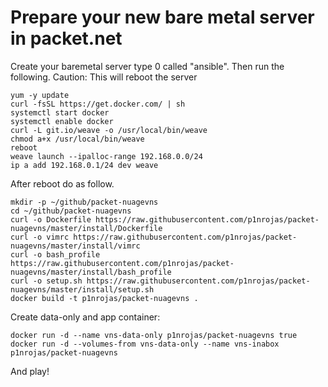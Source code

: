 # Prepare your new bare metal server in packet.net

Create your baremetal server type 0 called "ansible".
Then run the following.
Caution: This will reboot the server

```
yum -y update
curl -fsSL https://get.docker.com/ | sh
systemctl start docker
systemctl enable docker
curl -L git.io/weave -o /usr/local/bin/weave
chmod a+x /usr/local/bin/weave
reboot
weave launch --ipalloc-range 192.168.0.0/24
ip a add 192.168.0.1/24 dev weave
```

After reboot do as follow. 

```
mkdir -p ~/github/packet-nuagevns
cd ~/github/packet-nuagevns
curl -o Dockerfile https://raw.githubusercontent.com/p1nrojas/packet-nuagevns/master/install/Dockerfile
curl -o vimrc https://raw.githubusercontent.com/p1nrojas/packet-nuagevns/master/install/vimrc
curl -o bash_profile https://raw.githubusercontent.com/p1nrojas/packet-nuagevns/master/install/bash_profile
curl -o setup.sh https://raw.githubusercontent.com/p1nrojas/packet-nuagevns/master/install/setup.sh
docker build -t p1nrojas/packet-nuagevns .
```

Create data-only and app container:

```
docker run -d --name vns-data-only p1nrojas/packet-nuagevns true
docker run -d --volumes-from vns-data-only --name vns-inabox p1nrojas/packet-nuagevns
```
And play!
